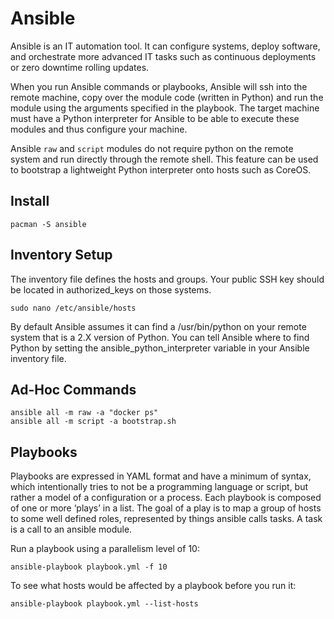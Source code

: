 # Ansible

Ansible is an IT automation tool. It can configure systems, deploy software, and orchestrate more advanced IT tasks such as continuous deployments or zero downtime rolling updates.

When you run Ansible commands or playbooks, Ansible will ssh into the remote machine, copy over the module code (written in Python) and run the module using the arguments specified in the playbook.
The target machine must have a Python interpreter for Ansible to be able to execute these modules and thus configure your machine.

Ansible `raw` and `script` modules do not require python on the remote system and run directly through the remote shell.
This feature can be used to bootstrap a lightweight Python interpreter onto hosts such as CoreOS.


## Install
```
pacman -S ansible
```

## Inventory Setup
The inventory file defines the hosts and groups.
Your public SSH key should be located in authorized_keys on those systems.
```
sudo nano /etc/ansible/hosts
```

By default Ansible assumes it can find a /usr/bin/python on your remote system that is a 2.X version of Python.
You can tell Ansible where to find Python by setting the ansible_python_interpreter variable in your Ansible inventory file.

## Ad-Hoc Commands
```
ansible all -m raw -a "docker ps"
ansible all -m script -a bootstrap.sh
```

## Playbooks
Playbooks are expressed in YAML format and have a minimum of syntax, which intentionally tries to not be a programming language or script, but rather a model of a configuration or a process.
Each playbook is composed of one or more ‘plays’ in a list.
The goal of a play is to map a group of hosts to some well defined roles, represented by things ansible calls tasks. A task is a call to an ansible module.

Run a playbook using a parallelism level of 10:
```
ansible-playbook playbook.yml -f 10
```

To see what hosts would be affected by a playbook before you run it:
```
ansible-playbook playbook.yml --list-hosts
```
